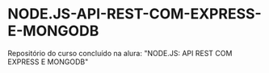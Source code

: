 # NODE.JS-API-REST-COM-EXPRESS-E-MONGODB

Repositório do curso concluído na alura: "NODE.JS: API REST COM EXPRESS E MONGODB"
